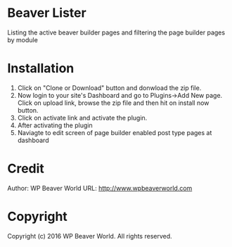 # Beaver Lister
Listing the active beaver builder pages and filtering the page builder pages by module

# Installation

1. Click on "Clone or Download" button and donwload the zip file.
2. Now login to your site's Dashboard and go to Plugins->Add New page. Click on upload link, browse the zip file and then hit on install now button.
3. Click on activate link and activate the plugin.
4. After activating the plugin
5. Naviagte to edit screen of page builder enabled post type pages at dashboard

# Credit

Author: WP Beaver World
URL: http://www.wpbeaverworld.com

# Copyright

Copyright (c) 2016 WP Beaver World. All rights reserved.
